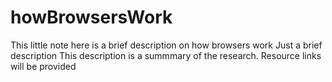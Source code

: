 # howBrowsersWork
This little note here is a brief description on how browsers  work
Just a brief description
This description is a summmary of the research.
Resource links will be provided